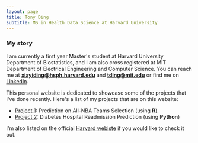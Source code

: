 ```yaml
---
layout: page
title: Tony Ding
subtitle: MS in Health Data Science at Harvard University
---
```


### My story

I am currently a first year Master's student at Harvard University Department of Biostatistics, and I am also cross registered at MIT Department of Electrical Engineering and Computer Science. You can reach me at **xiayiding@hsph.harvard.edu** and **tding@mit.edu** or find me on [LinkedIn](https://www.linkedin.com/in/xiayi-tony-ding-abb112177/).

This personal website is dedicated to showcase some of the projects that I've done recently. Here's a list of my projects that are on this website:

- [Project 1](https://tony-xiayi-ding.github.io/BST260-Final-Project/): Prediction on All-NBA Teams Selection (using **R**). 
- [Project 2](https://tony-xiayi-ding.github.io/2022-12-24-diabetes-readmission/): Diabetes Hospital Readmission Prediction (using **Python**)


I'm also listed on the official [Harvard webiste](https://www.hsph.harvard.edu/biostatistics/masters-students/) if you would like to check it out.
